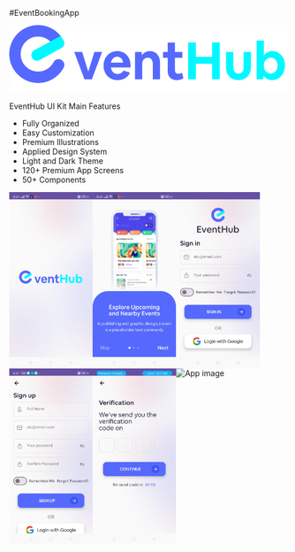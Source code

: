 #EventBookingApp

<img alt="Logo" src="screenshots/logo_with_text.png"/>

EventHub UI Kit Main Features
  - Fully Organized
  - Easy Customization
  - Premium Illustrations
  - Applied Design System
  - Light and Dark Theme
  - 120+ Premium App Screens
  - 50+ Components

<div style="display:flex;">
  <img alt="App image" src="screenshots/splash.jpg" width="30%">
  <img alt="App image" src="screenshots/onboarding.jpg" width="30%">
  <img alt="App image" src="screenshots/signin.jpg" width="30%">
</div>

<div style="display:flex;">
<img alt="App image" src="screenshots/signup.jpg" width="30%">
<img alt="App image" src="screenshots/codeVerification.jpg" width="30%">
<img alt="App image" src="screenshots/" width="30%">
</div>


